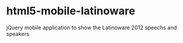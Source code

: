 html5-mobile-latinoware
=======================

jQuery mobile application to show the Latinoware 2012 speechs and speakers